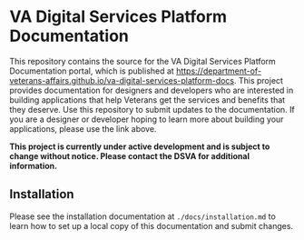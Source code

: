 # VA Digital Services Platform Documentation

This repository contains the source for the VA Digital Services Platform Documentation portal, which is published at https://department-of-veterans-affairs.github.io/va-digital-services-platform-docs. This project provides documentation for designers and developers who are interested in building applications that help Veterans get the services and benefits that they deserve. Use this repository to submit updates to the documentation. If you are a designer or developer hoping to learn more about building your applications, please use the link above.

**This project is currently under active development and is subject to change without notice. Please contact the DSVA for additional information.**


## Installation

Please see the installation documentation at `./docs/installation.md` to learn how to set up a local copy of this documentation and submit changes.
